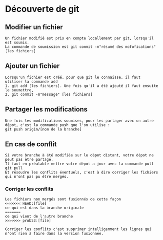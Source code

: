 # Découverte de git

## Modifier un fichier

	Un fichier modifié est pris en compte locallement par git, lorsqu'il est soumis.
	La commande de soumission est git commit -m"résumé des mofofications" [les fichiers]
	
## Ajouter un fichier

	Lorsqu'un fichier est créé, pour que git le connaisse, il faut utiliser la commande add
	1. git add [les fichiers]. Une fois qu'il a été ajouté il faut ensuite le soumettre,
	2. git commit -m"message" [les fichiers]
	
## Partager les modifications

	Une fois les modifications soumises, pour les partager avec un autre dépot, c'est la commande push que l'on utilise :
	git push origin/[nom de la branche]
	
## En cas de conflit
	
	Si votre branche à été modifiée sur le dépot distant, votre dépot ne peut pas être partagé. 
	Il faut en préalable mettre votre dépot a jour avec la commande pull
	git pull
	Et résoudre les conflits éventuels, c'est à dire corriger les fichiers qui n'ont pas pu être mergés.
	
### Corriger les conflits
	Les fichiers non mergés sont fusionnés de cette façon 
	<<<<<<< HEAD:[file]
	ce qui est dans la branche originale
	=======
	ce qui vient de l'autre branche
	>>>>>>> prob53:[file]
	
	Corriger les conflits c'est supprimer intelligemment les lignes qui n'ont rien à faire dans la version fusionnée.
	
	
	
	
	
	
